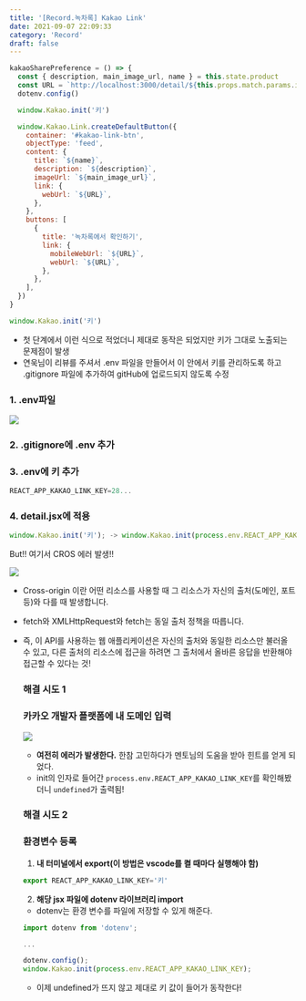 ```yaml
---
title: '[Record.녹차록] Kakao Link'
date: 2021-09-07 22:09:33
category: 'Record'
draft: false
---
```


```jsx
kakaoSharePreference = () => {
  const { description, main_image_url, name } = this.state.product
  const URL = `http://localhost:3000/detail/${this.props.match.params.id}`
  dotenv.config()

  window.Kakao.init('키')

  window.Kakao.Link.createDefaultButton({
    container: '#kakao-link-btn',
    objectType: 'feed',
    content: {
      title: `${name}`,
      description: `${description}`,
      imageUrl: `${main_image_url}`,
      link: {
        webUrl: `${URL}`,
      },
    },
    buttons: [
      {
        title: '녹차록에서 확인하기',
        link: {
          mobileWebUrl: `${URL}`,
          webUrl: `${URL}`,
        },
      },
    ],
  })
}
```

```jsx
window.Kakao.init('키')
```

- 첫 단계에서 이런 식으로 적었더니 제대로 동작은 되었지만 키가 그대로 노출되는 문제점이 발생
- 연욱님이 리뷰를 주셔서 .env 파일을 만들어서 이 안에서 키를 관리하도록 하고 .gitignore 파일에 추가하여 gitHub에 업로드되지 않도록 수정

### 1. .env파일

![](https://images.velog.io/images/silviaoh/post/02142f2d-a591-4b6a-965f-207294967570/image.png)

### 2. .gitignore에 .env 추가

### 3. .env에 키 추가

```jsx
REACT_APP_KAKAO_LINK_KEY=28...
```

### 4. detail.jsx에 적용

```jsx
window.Kakao.init('키'); -> window.Kakao.init(process.env.REACT_APP_KAKAO_LINK_KEY);
```

But!! 여기서 CROS 에러 발생!!

![](https://images.velog.io/images/silviaoh/post/a8e188da-9777-417c-b4f3-820bd41c64cc/image.png)

- Cross-origin 이란 어떤 리소스를 사용할 때 그 리소스가 자신의 출처(도메인, 포트 등)와 다를 때 발생합니다.
- fetch와 XMLHttpRequest와 fetch는 동일 출처 정책을 따릅니다.
- 즉, 이 API를 사용하는 웹 애플리케이션은 자신의 출처와 동일한 리소스만 불러올 수 있고, 다른 출처의 리소스에 접근을 하려면 그 출처에서 올바른 응답을 반환해야 접근할 수 있다는 것!

  ### 해결 시도 1

  ### 카카오 개발자 플랫폼에 내 도메인 입력

  ![](https://images.velog.io/images/silviaoh/post/aad0a5b6-83f6-4ef3-8eac-5e5a0c5f8b15/image.png)

  - **여전히 에러가 발생한다.** 한참 고민하다가 멘토님의 도움을 받아 힌트를 얻게 되었다.
  - init의 인자로 들어간 `process.env.REACT_APP_KAKAO_LINK_KEY`를 확인해봤더니 `undefined`가 출력됨!

  ### 해결 시도 2

  ### 환경변수 등록

  1. **내 터미널에서 export(이 방법은 vscode를 켤 때마다 실행해야 함)**

  ```jsx
  export REACT_APP_KAKAO_LINK_KEY='키'
  ```

  2.  **해당 jsx 파일에 dotenv 라이브러리 import**

  - dotenv는 환경 변수를 파일에 저장할 수 있게 해준다.

  ```jsx
  import dotenv from 'dotenv';

  ...

  dotenv.config();
  window.Kakao.init(process.env.REACT_APP_KAKAO_LINK_KEY);
  ```

  - 이제 undefined가 뜨지 않고 제대로 키 값이 들어가 동작한다!
